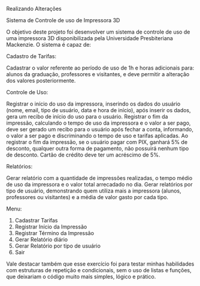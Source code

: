 Realizando Alterações 

Sistema de Controle de uso de Impressora 3D

O objetivo deste projeto foi desenvolver um sistema de controle de uso de uma impressora 3D disponibilizada pela Universidade Presbiteriana Mackenzie. O sistema é capaz de:

Cadastro de Tarifas:

Cadastrar o valor referente ao período de uso de 1h e horas adicionais para: alunos da graduação, professores e visitantes, e deve permitir a alteração dos valores posteriormente.

Controle de Uso:

Registrar o início do uso da impressora, inserindo os dados do usuário (nome, email, tipo de usuário, data e hora de início), após inserir os dados, gera um recibo de início do uso para o usuário.
Registrar o fim da impressão, calculando o tempo de uso da impressora e o valor a ser pago, deve ser gerado um recibo para o usuário após fechar a conta, informando, o valor a ser pago e discriminando o tempo de uso e tarifas aplicadas.
Ao registrar o fim da impressão, se o usuário pagar com PIX, ganhará 5% de desconto, qualquer outra forma de pagamento, não possuirá nenhum tipo de desconto. Cartão de crédito deve ter um acréscimo de 5%.

Relatórios:

Gerar relatório com a quantidade de impressões realizadas, o tempo médio de uso da impressora e o valor total arrecadado no dia.
Gerar relatórios por tipo de usuário, demonstrando quem utiliza mais a impressora (alunos, professores ou visitantes) e a média de valor gasto por cada tipo.

Menu:

1. Cadastrar Tarifas
2. Registrar Início da Impressão
3. Registrar Término da Impressão
4. Gerar Relatório diário
5. Gerar Relatório por tipo de usuário
6. Sair

Vale destacar também que esse exercício foi para testar minhas habilidades com estruturas de repetição e condicionais, sem o uso de listas e funções, que deixariam o código muito mais simples, lógico e prático.
